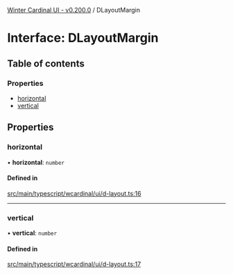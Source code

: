 [Winter Cardinal UI - v0.200.0](../index.md) / DLayoutMargin

# Interface: DLayoutMargin

## Table of contents

### Properties

- [horizontal](DLayoutMargin.md#horizontal)
- [vertical](DLayoutMargin.md#vertical)

## Properties

### horizontal

• **horizontal**: `number`

#### Defined in

[src/main/typescript/wcardinal/ui/d-layout.ts:16](https://github.com/winter-cardinal/winter-cardinal-ui/blob/v0.200.0/src/main/typescript/wcardinal/ui/d-layout.ts#L16)

___

### vertical

• **vertical**: `number`

#### Defined in

[src/main/typescript/wcardinal/ui/d-layout.ts:17](https://github.com/winter-cardinal/winter-cardinal-ui/blob/v0.200.0/src/main/typescript/wcardinal/ui/d-layout.ts#L17)
